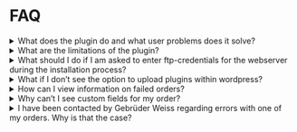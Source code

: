 # FAQ


<details>
<summary>
What does the plugin do and what user problems does it solve?
</summary>

The plugin **facilitates the process of transferring shipping information** by providing a direct link between the WooCommerce store and Gebrüder Weiss. This allows the user to **save time and effort**. Furthermore, the plugin provides predefined states for processing and shippment of orders, which are **additional security measures** to ensure that the shipping data will be processed correctly. 

</details>

<details>
<summary>
What are the limitations of the plugin?
</summary>

The plugin has the following limitations:

1. Usage is restricted to Gebrüder Weiss customers
2. Gebrüder Weiss is the only possible carrier
3. Fulfillment and order states are limited to the predefined states
4. Non automated payment options, such as bank transfer are not processed automatically, but rather but on hold until the order is payed. 

</details>



<details>
<summary>
What should I do if I am asked to enter ftp-credentials for the webserver during the installation process?
</summary>

**FTP-credentials** are another security layer to prevent unauthorized users from installing plugins. Please **contact your IT Department** or the hosting partner of your website to solve this issue.
</details>

<details>
<summary>
What if I don’t see the option to upload plugins within wordpress?
</summary>

It is possible, that a **user does not have permission** to install or activate plugins or that **installation of plugins is restricted** and can only be done using composer. Please **contact your IT Department** if this is the case.
</details>

<details>
<summary>
How can I view information on failed orders?
</summary>

If an error occurs during processing of an order, an e-mail is sent to the administrator of the wordpress-site, which contains information on the source of the error and how it might be fixed.
</details>

<details>
<summary>
Why can’t I see custom fields for my order?
</summary>

The option to display custom fields within the wordpress-backend must be toggled on. This can be done by opening an order, clicking on the **Screen Options** Button, and toggling the option **Custom Fields.** If you are using the ACF (Advanced custom fields plugin) you might need to add the following code snippet to your `functions.php` file.

```php
add_filter('acf/settings/remove_wp_meta_box', '__return_false');
```
</details>

<details>
<summary>
I have been contacted by Gebrüder Weiss regarding errors with one of my orders. Why is that the case?
</summary>

During processing of the order, the order is **validated** by different departments of Gebrüder Weiss. During these validations it is possible that missing or conflicting information or other errors with the order arise that were not found during the initial validation. If that is the case Gebrüder Weiss might reach out to you, to resolve these problems.
</details>

